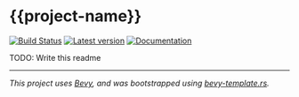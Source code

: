 # {{project-name}}

[![Build Status](https://github.com/<USERNAME>/{{project-name}}/actions/workflows/test_n_build.yml/badge.svg?branch=main)](https://github.com/<USERNAME>/{{project-name}}/actions?query=branch%3Amain++)
[![Latest version](https://img.shields.io/crates/v/{{project-name}}.svg)](https://crates.io/crates/{{project-name}})
[![Documentation](https://docs.rs/{{project-name}}/badge.svg)](https://docs.rs/{{project-name}})

TODO: Write this readme

---
*This project uses [Bevy], and was bootstrapped using [bevy-template.rs].*

[Bevy]:https://bevyengine.org
[bevy-template.rs]:https://github.com/taurr/bevy-template-rs
